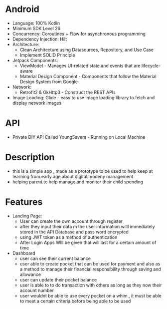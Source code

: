 # Android
- Language: 100% Kotlin
- Minimum SDK Level 26
- Concurrency: Coroutines + Flow for asynchronous programming
- Dependency Injection: Hilt
- Architecture:
  - Clean Architecture using Datasources, Repository, and Use Case
  - Implement SOLID Principle
- Jetpack Components:
  - ViewModel - Manages UI-related state and events that are lifecycle-aware
  - Material Design Component - Components that follow the Material Design System from Google
- Network:
  - Retrofit2 & OkHttp3 - Construct the REST APIs
- Image Loading:
  Glide - easy to use image loading library to fetch and display network images

# API
- Private DIY API Called YoungSavers - Running on Local Machine

# Description
- this is a simple app , made as a prototype to be used to help keep at learning from early age about digital modeny management
- helping parent to help manage and monitor their child spending

# Features
- Landing Page:
  - User can create the own account through register
  - after they input their data m the user information willl immediately stored in the API Database and pass word encrypted
  - using JWT token as a method of authentication
  - After Login Apps WIll be given that will last for a certain amount of time
- Dashboard 
  - user can see their current balance
  - user able to create pocket that can be used for payment and also as a method to manage their financial responsibility through saving and allowance
  - user can update their pocket balance
  - user is able to to do transaction with others as long as they now their account number
  - user wouldnt be able to use every pocket on a whim , it must be able to meet a certain criteria before being able to be used



